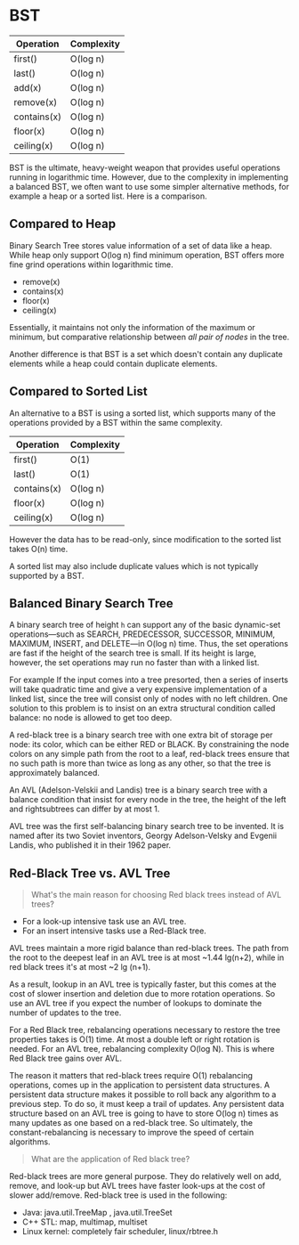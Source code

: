 # BST
| Operation   | Complexity |
| ---------   | --------   |
| first()     | O(log n)   |
| last()      | O(log n)   |
| add(x)      | O(log n)   |
| remove(x)   | O(log n)   |
| contains(x) | O(log n)   |
| floor(x)    | O(log n)   |
| ceiling(x)  | O(log n)   |

BST is the ultimate, heavy-weight weapon that provides useful operations running in logarithmic time. However, due to the complexity in implementing a balanced BST, we often want to use some simpler alternative methods, for example a heap or a sorted list. Here is a comparison.

## Compared to Heap
Binary Search Tree stores value information of a set of data like a heap. While heap only support O(log n) find minimum operation, BST offers more fine grind operations within logarithmic time.

* remove(x)
* contains(x)
* floor(x)
* ceiling(x)

Essentially, it maintains not only the information of the maximum or minimum, but comparative relationship between *all pair of nodes* in the tree.

Another difference is that BST is a set which doesn't contain any duplicate elements while a heap could contain duplicate elements.

## Compared to Sorted List
An alternative to a BST is using a sorted list, which supports many of the operations provided by a BST within the same complexity.

| Operation   | Complexity |
| ---------   | --------   |
| first()     | O(1)       |
| last()      | O(1)       |
| contains(x) | O(log n)   |
| floor(x)    | O(log n)   |
| ceiling(x)  | O(log n)   |

However the data has to be read-only, since modification to the sorted list takes O(n) time.

A sorted list may also include duplicate values which is not typically supported by a BST.

## Balanced Binary Search Tree
A binary search tree of height `h` can support any of the basic dynamic-set operations—such as SEARCH, PREDECESSOR, SUCCESSOR, MINIMUM, MAXIMUM, INSERT, and DELETE—in O(log n) time. Thus, the set operations are fast if the height of the search tree is small. If its height is large, however, the set operations may run no faster than with a linked list.

For example If the input comes into a tree presorted, then a series of inserts will take quadratic time and give a very expensive implementation of a linked list, since the tree will consist only of nodes with no left children. One solution to this problem is to insist on an extra structural condition called balance: no node is allowed to get too deep.

A red-black tree is a binary search tree with one extra bit of storage per node: its color, which can be either RED or BLACK. By constraining the node colors on any simple path from the root to a leaf, red-black trees ensure that no such path is more than twice as long as any other, so that the tree is approximately balanced.

An AVL (Adelson-Velskii and Landis) tree is a binary search tree with a balance condition that insist for every node in the tree, the height of the left and rightsubtrees can differ by at most 1.

AVL tree was the first self-balancing binary search tree to be invented. It is named after its two Soviet inventors, Georgy Adelson-Velsky and Evgenii Landis, who published it in their 1962 paper.

## Red-Black Tree vs. AVL Tree
> What's the main reason for choosing Red black trees instead of AVL trees?

* For a look-up intensive task use an AVL tree.
* For an insert intensive tasks use a Red-Black tree.

AVL trees maintain a more rigid balance than red-black trees. The path from the root to the deepest leaf in an AVL tree is at most ~1.44 lg(n+2), while in red black trees it's at most ~2 lg (n+1).

As a result, lookup in an AVL tree is typically faster, but this comes at the cost of slower insertion and deletion due to more rotation operations. So use an AVL tree if you expect the number of lookups to dominate the number of updates to the tree.

For a Red Black tree, rebalancing operations necessary to restore the tree properties takes is O(1) time. At most a double left or right rotation is needed. For an AVL tree, rebalancing complexity O(log N). This is where Red Black tree gains over AVL.

The reason it matters that red-black trees require O(1) rebalancing operations, comes up in the application to persistent data structures. A persistent data structure makes it possible to roll back any algorithm to a previous step. To do so, it must keep a trail of updates. Any persistent data structure based on an AVL tree is going to have to store O(log n) times as many updates as one based on a red-black tree. So ultimately, the constant-rebalancing is necessary to improve the speed of certain algorithms.

> What are the application of Red black tree?

Red-black trees are more general purpose. They do relatively well on add, remove, and look-up but AVL trees have faster look-ups at the cost of slower add/remove. Red-black tree is used in the following:

* Java: java.util.TreeMap , java.util.TreeSet
* C++ STL: map, multimap, multiset
* Linux kernel: completely fair scheduler, linux/rbtree.h
